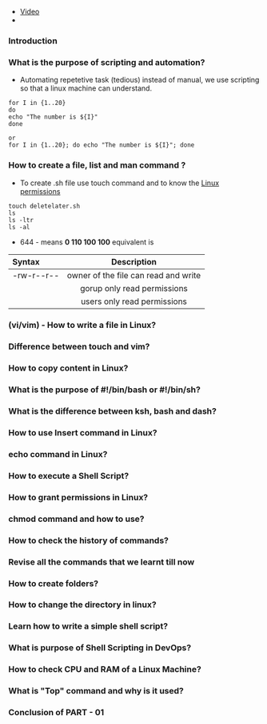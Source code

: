 - [Video](https://www.youtube.com/watch?v=zsajhz2_50g&list=PLdpzxOOAlwvIKMhk8WhzN1pYoJ1YU8Csa&index=8)
- []()
### Introduction 
### What is the purpose of scripting and automation?
- Automating repetetive task (tedious) instead of manual, we use scripting so that a linux machine can understand.
```
for I in {1..20}
do
echo "The number is ${I}"
done

or 
for I in {1..20}; do echo "The number is ${I}"; done
```
### How to create a file, list and man command ?
- To create .sh file use touch command and to know the [Linux permissions](https://www.zzee.com/solutions/linux-permissions.shtml)
```
touch deletelater.sh
ls
ls -ltr
ls -al
```
- 644 - means **0 110 100 100** equivalent is 

| Syntax      | Description | 
| :---        |    :----:   | 
| -rw-r--r--   | owner of the file can read and write      | 
|               | gorup only read permissions|
|               | users only read permissions|
### (vi/vim) - How to write a file in Linux?
### Difference between touch and vim? 
### How to copy content in Linux?
### What is the purpose of #!/bin/bash or #!/bin/sh?
### What is the difference between ksh, bash and dash?
### How to use Insert command in Linux?
### echo command in Linux?
### How to execute a Shell Script?
### How to grant permissions in Linux?
### chmod command and how to use?
### How to check the history of commands?
### Revise all the commands that we learnt till now
### How to create folders?
### How to change the directory in linux?
### Learn how to write a simple shell script?
### What is purpose of Shell Scripting in DevOps?
### How to check CPU and RAM of a Linux Machine?
### What is "Top" command and why is it used?
### Conclusion of PART - 01